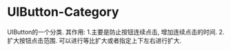 # UIButton-Category
UIButton的一个分类. 其作用: 1.主要是防止按钮连续点击, 增加连续点击的时间. 2. 扩大按钮点击范围. 可以进行等比扩大或者指定上下左右进行扩大.
